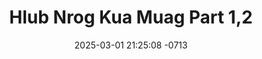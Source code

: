 ---
layout: movie-video-data
date: 2025-03-01 21:25:08 -0713
categories: movie

# Site Attributes
title: "Hlub Nrog Kua Muag Part 1,2"
permalink: "/movie/Hlub_Nrog_Kua_Muag_Part_1,2"

# Movie Attributes
synopsis: "Zaj yeeb yaj kiab no yog ib daim ua zoo saib heev. Yog koj muaj txoj kev hlub tseeb tiag yog koj tau saib mas yuav los kua muag. Thiab koj yuav paub tias hlub tiag zoo li cas. "
producer: ""
director: ""
writer: ""
video_link: "https://youtu.be/P2UxTbmDdLw?si=pZjrytHYaKPiMpUs"
genre: "Romance"
year: ""
release_type: "VHS"
storage: "Center for Hmong Studies"
thumbnail: "/assets/images/movie_thumbnails/Hlub Nrog Kua Muag Part 1,2.jpeg"
publishing_company: "Hmong Shee Yee Productions"

# Sequels + Parts
base_movie: ""
total_parts: 
sequel: ""

# Movie Cast
cast:
- name: "Daub Ci Thoj"
- name: "Tsom Xyooj"
---